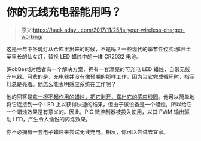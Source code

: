 # 你的无线充电器能用吗？

> 原文:[https://hack aday . com/2017/11/25/is-your-wireless-charger-working/](https://hackaday.com/2017/11/25/is-your-wireless-charger-working/)

这是一年中圣诞灯从仓库里出来的时候，不是吗？一些现代的季节性仪式:解开半英里长的仙女灯，替换 LED 蜡烛中的一堆 CR2032 电池。

[RobBest]对后者有一个解决方案，拥有一套漂亮的可充电 LED 蜡烛，自带无线充电器。可悲的是，充电器并没有像预期的那样工作，因为当它完成循环时，指示灯总是亮着。他怎么能表明感应系统在工作呢？

他的回答是[拿一根不起作用的蜡烛，把它剥开，露出它的感应线圈](http://www.instructables.com/id/Tea-Light-Charger-Monitor/)。他可以简单地将它连接到一个 LED 上以获得快速的结果，但由于该设备是一个蜡烛，所以给它一个蜡烛效果是有意义的。因此，PIC 微控制器被投入使用，以其 PWM 输出驱动 LED，产生令人愉悦的闪烁效果。

你不必拥有一套电子蜡烛来尝试无线充电。相反，你可以尝试去宜家。
